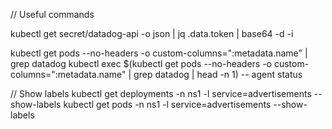 // Useful commands


kubectl get secret/datadog-api -o json | jq .data.token | base64 -d -i

kubectl get pods --no-headers -o custom-columns=":metadata.name" | grep datadog
kubectl exec $(kubectl get pods --no-headers -o custom-columns=":metadata.name" | grep datadog | head -n 1) -- agent status


// Show labels
kubectl get deployments -n ns1 -l service=advertisements --show-labels
kubectl get pods -n ns1 -l service=advertisements --show-labels